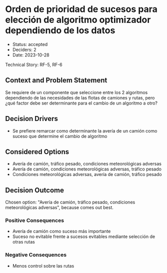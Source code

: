 # Orden de prioridad de sucesos para elección de algoritmo optimizador dependiendo de los datos

* Status: accepted
* Deciders: 2
* Date: 2023-10-28

Technical Story: RF-5, RF-6

## Context and Problem Statement

Se requiere de un componente que seleccione entre los 2 algoritmos dependiendo de las necesidades de las flotas de camiones y rutas, pero ¿qué factor debe ser determinante para el cambio de un algoritmo a otro?

## Decision Drivers

* Se prefiere remarcar como determinante la avería de un camión como suceso que determine el cambio de algoritmo

## Considered Options

* Avería de camión, tráfico pesado, condiciones meteorológicas adversas
* Avería de camión, condiciones meteorológicas adversas, tráfico pesado
* Condiciones meteorológicas adversas, avería de camión, tráfico pesado

## Decision Outcome

Chosen option: "Avería de camión, tráfico pesado, condiciones meteorológicas adversas", because comes out best.

### Positive Consequences

* Avería de camión como suceso más importante
* Suceso no evitable frente a sucesos evitables mediante selección de otras rutas

### Negative Consequences

* Menos control sobre las rutas
